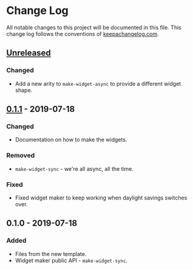 # Change Log
All notable changes to this project will be documented in this file. This change log follows the conventions of [keepachangelog.com](http://keepachangelog.com/).

## [Unreleased]
### Changed
- Add a new arity to `make-widget-async` to provide a different widget shape.

## [0.1.1] - 2019-07-18
### Changed
- Documentation on how to make the widgets.

### Removed
- `make-widget-sync` - we're all async, all the time.

### Fixed
- Fixed widget maker to keep working when daylight savings switches over.

## 0.1.0 - 2019-07-18
### Added
- Files from the new template.
- Widget maker public API - `make-widget-sync`.

[Unreleased]: https://github.com/your-name/transferwise-clj/compare/0.1.1...HEAD
[0.1.1]: https://github.com/your-name/transferwise-clj/compare/0.1.0...0.1.1
